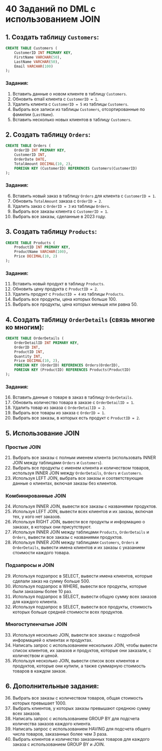 
# 40 Заданий по DML с использованием JOIN

## 1. Создать таблицу `Customers`:
```sql
CREATE TABLE Customers (
    CustomerID INT PRIMARY KEY,
    FirstName VARCHAR(50),
    LastName VARCHAR(50),
    Email VARCHAR(100)
);
```
### Задания:
1. Вставить данные о новом клиенте в таблицу `Customers`.
2. Обновить email клиента с `CustomerID = 1`.
3. Удалить клиента с `CustomerID = 5` из таблицы `Customers`.
4. Выбрать все записи из таблицы `Customers`, отсортированные по фамилии (`LastName`).
5. Вставить несколько новых клиентов в таблицу `Customers`.

## 2. Создать таблицу `Orders`:
```sql
CREATE TABLE Orders (
    OrderID INT PRIMARY KEY,
    CustomerID INT,
    OrderDate DATE,
    TotalAmount DECIMAL(10, 2),
    FOREIGN KEY (CustomerID) REFERENCES Customers(CustomerID)
);
```
### Задания:
6. Вставить новый заказ в таблицу `Orders` для клиента с `CustomerID = 1`.
7. Обновить `TotalAmount` заказа с `OrderID = 2`.
8. Удалить заказ с `OrderID = 3` из таблицы `Orders`.
9. Выбрать все заказы клиента с `CustomerID = 1`.
10. Выбрать все заказы, сделанные в 2023 году.

## 3. Создать таблицу `Products`:
```sql
CREATE TABLE Products (
    ProductID INT PRIMARY KEY,
    ProductName VARCHAR(100),
    Price DECIMAL(10, 2)
);
```
### Задания:
11. Вставить новый продукт в таблицу `Products`.
12. Обновить цену продукта с `ProductID = 2`.
13. Удалить продукт с `ProductID = 4` из таблицы `Products`.
14. Выбрать все продукты, цена которых больше 100.
15. Выбрать все продукты, цена которых меньше или равна 50.

## 4. Создать таблицу `OrderDetails` (связь многие ко многим):
```sql
CREATE TABLE OrderDetails (
    OrderDetailID INT PRIMARY KEY,
    OrderID INT,
    ProductID INT,
    Quantity INT,
    Price DECIMAL(10, 2),
    FOREIGN KEY (OrderID) REFERENCES Orders(OrderID),
    FOREIGN KEY (ProductID) REFERENCES Products(ProductID)
);
```
### Задания:
16. Вставить данные о товаре в заказ в таблицу `OrderDetails`.
17. Обновить количество товара в заказе с `OrderDetailID = 1`.
18. Удалить товар из заказа с `OrderDetailID = 2`.
19. Выбрать все товары из заказа с `OrderID = 1`.
20. Выбрать все заказы, в которых есть продукт с `ProductID = 2`.

## 5. Использование JOIN

### Простые JOIN
21. Выбрать все заказы с полным именем клиента (использовать INNER JOIN между таблицами `Orders` и `Customers`).
22. Выбрать все продукты с именем клиента и количеством товаров, используя INNER JOIN между `OrderDetails`, `Orders` и `Customers`.
23. Используя LEFT JOIN, выбрать все заказы и соответствующие данные о клиентах, включая заказы без клиентов.

### Комбинированные JOIN
24. Используя INNER JOIN, вывести все заказы с названиями продуктов.
25. Используя LEFT JOIN, вывести всех клиентов и их заказы, включая тех, у кого нет заказов.
26. Используя RIGHT JOIN, вывести все продукты и информацию о заказах, в которых они присутствуют.
27. Используя INNER JOIN между таблицами `Products`, `OrderDetails` и `Orders`, вывести все заказы с названиями продуктов.
28. Используя INNER JOIN между таблицами `Customers`, `Orders` и `OrderDetails`, вывести имена клиентов и их заказы с указанием стоимости каждого товара.

### Подзапросы и JOIN
29. Используя подзапрос в SELECT, вывести имена клиентов, которые сделали заказ на сумму больше 500.
30. Используя подзапрос в WHERE, вывести все продукты, которые были заказаны более 10 раз.
31. Используя подзапрос в SELECT, вывести общую сумму всех заказов для каждого клиента.
32. Используя подзапрос в SELECT, вывести все продукты, стоимость которых больше средней стоимости всех продуктов.

### Многоступенчатые JOIN
33. Используя несколько JOIN, вывести все заказы с подробной информацией о клиентах и продуктах.
34. Написать запрос с использованием нескольких JOIN, чтобы вывести список клиентов, их заказов и продуктов, которые они заказали, с количеством и ценой.
35. Используя несколько JOIN, вывести список всех клиентов и продуктов, которые они купили, а также суммарную стоимость товаров в каждом заказе.

## 6. Дополнительные задания:
36. Выбрать все заказы с количеством товаров, общая стоимость которых превышает 1000.
37. Выбрать клиентов, у которых заказы превышают среднюю сумму всех заказов.
38. Написать запрос с использованием GROUP BY для подсчета количества заказов каждого клиента.
39. Написать запрос с использованием HAVING для подсчета общего числа товаров, заказанных более чем 3 раза.
40. Выбрать клиентов и количество заказанных товаров для каждого заказа с использованием GROUP BY и JOIN.
